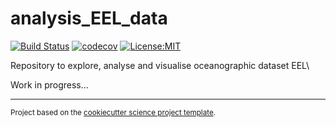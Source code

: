analysis_EEL_data
==============================
[![Build Status](https://travis-ci.com/lhoupert/analysis_eel_data.svg?branch=master)](https://travis-ci.com/lhoupert/analysis_eel_data)
[![codecov](https://codecov.io/gh/lhoupert/analysis_eel_data/branch/master/graph/badge.svg)](https://codecov.io/gh/lhoupert/analysis_eel_data)
[![License:MIT](https://img.shields.io/badge/License-MIT-lightgray.svg?style=flt-square)](https://opensource.org/licenses/MIT)

Repository to explore, analyse and visualise oceanographic dataset EEL\

Work in progress...

--------

<p><small>Project based on the <a target="_blank" href="https://github.com/jbusecke/cookiecutter-science-project">cookiecutter science project template</a>.</small></p>
